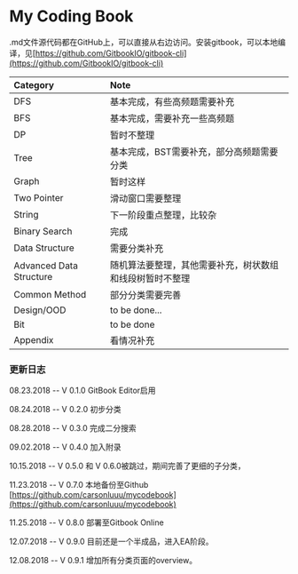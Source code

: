 # My Coding Book

.md文件源代码都在GitHub上，可以直接从右边访问。安装gitbook，可以本地编译，见[https://github.com/GitbookIO/gitbook-cli](https://github.com/GitbookIO/gitbook-cli)

| Category | Note |
| :--- | :--- |
| DFS | 基本完成，有些高频题需要补充 |
| BFS | 基本完成，需要补充一些高频题 |
| DP | 暂时不整理 |
| Tree | 基本完成，BST需要补充，部分高频题需要分类 |
| Graph | 暂时这样 |
| Two Pointer | 滑动窗口需要整理 |
| String | 下一阶段重点整理，比较杂 |
| Binary Search | 完成 |
| Data Structure | 需要分类补充 |
| Advanced Data Structure | 随机算法要整理，其他需要补充，树状数组和线段树暂时不整理 |
| Common Method | 部分分类需要完善 |
| Design/OOD | to be done... |
| Bit | to be done |
| Appendix | 看情况补充 |

### **更新日志**

08.23.2018 -- V 0.1.0 GitBook Editor启用

08.24.2018 -- V 0.2.0 初步分类

08.28.2018 -- V 0.3.0 完成二分搜索

09.02.2018 -- V 0.4.0 加入附录

10.15.2018 -- V 0.5.0 和 V 0.6.0被跳过，期间完善了更细的子分类，

11.23.2018 -- V 0.7.0 本地备份至Github [https://github.com/carsonluuu/mycodebook](https://github.com/carsonluuu/mycodebook)

11.25.2018 -- V 0.8.0 部署至Gitbook Online

12.07.2018 -- V 0.9.0 目前还是一个半成品，进入EA阶段。

12.08.2018 -- V 0.9.1 增加所有分类页面的overview。

